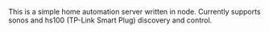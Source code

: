 This is a simple home automation server written in node. Currently supports sonos and hs100 (TP-Link Smart Plug) discovery and control.
